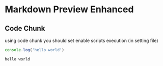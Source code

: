  
  
#  Markdown Preview Enhanced
  
  
##  Code Chunk
  
  
using code chunk you should set enable scripts execution (in setting file)
  
```javascript
console.log('hello world')
```

```
hello world
```

  